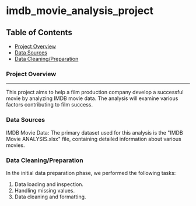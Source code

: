 # imdb_movie_analysis_project

## Table of Contents

- [Project Overview](#project-overview)
- [Data Sources](#data-sources)
- [Data Cleaning/Preparation](#DataCleaning/Preparation)


### Project Overview
---
This project aims to help a film production company develop a successful movie by analyzing IMDB movie data. The analysis will examine various factors contributing to film success.


### Data Sources

IMDB Movie Data: The primary dataset used for this analysis is the "IMDB Movie ANALYSIS.xlsx" file, containing detailed information about various movies. 


### Data Cleaning/Preparation

In the initial data preparation phase, we performed the following tasks:
1. Data loading and inspection.
2. Handling missing values.
3. Data cleaning and formatting.
